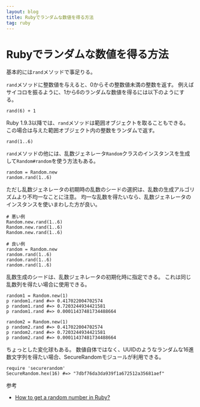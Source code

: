 ```yaml
---
layout: blog
title: Rubyでランダムな数値を得る方法
tag: ruby
---
```


# Rubyでランダムな数値を得る方法

基本的には`rand`メソッドで事足りる。

`rand`メソッドに整数値を与えると、0からその整数値未満の整数を返す。
例えばサイコロを振るように、1から6のランダムな数値を得るには以下のようにする。

~~~~
rand(6) + 1
~~~~

Ruby 1.9.3以降では、`rand`メソッドは範囲オブジェクトを取ることもできる。
この場合は与えた範囲オブジェクト内の整数をランダムで返す。

~~~~
rand(1..6)
~~~~

`rand`メソッドの他には、乱数ジェネレータ`Random`クラスのインスタンスを生成して`Random#random`を使う方法もある。

~~~~
random = Random.new
random.rand(1..6)
~~~~

ただし乱数ジェネレータの初期時の乱数のシードの選択は、乱数の生成アルゴリズムより不均一なことに注意。
均一な乱数を得たいなら、乱数ジェネレータのインスタンスを使いまわした方が良い。

~~~~
# 悪い例
Random.new.rand(1..6)
Random.new.rand(1..6)
Random.new.rand(1..6)

# 良い例
random = Random.new
random.rand(1..6)
random.rand(1..6)
random.rand(1..6)
~~~~

乱数生成のシードは、乱数ジェネレータの初期化時に指定できる。
これは同じ乱数列を得たい場合に使用できる。

~~~~
random1 = Random.new(1)
p random1.rand #=> 0.417022004702574
p random1.rand #=> 0.7203244934421581
p random1.rand #=> 0.00011437481734488664

random2 = Random.new(1)
p random2.rand #=> 0.417022004702574
p random2.rand #=> 0.7203244934421581
p random2.rand #=> 0.00011437481734488664
~~~~

ちょっとした変化球もある。
数値自体ではなく、UUIDのようなランダムな16進数文字列を得たい場合、SecureRandomモジュールが利用できる。

~~~~
require 'securerandom'
SecureRandom.hex(16) #=> "7dbf76da3da939f1a672512a35681aef"
~~~~

参考

- [How to get a random number in Ruby?](http://stackoverflow.com/questions/198460/how-to-get-a-random-number-in-ruby/2773866#2773866)
